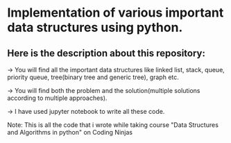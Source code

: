<h1>Implementation of various important data structures using python.</h1>

<h2>Here is the description about this repository:</h2>
<p>-> You will find all the important data structures like linked list, stack, queue, priority queue,
      tree(binary tree and generic tree), graph etc.</p>
   
<p>-> You will find both the problem and the solution(multiple solutions according to multiple approaches).</p>

-> I have used jupyter notebook to write all these code.

Note: This is all the code that i wrote while taking course "Data Structures and Algorithms in python" on Coding Ninjas
